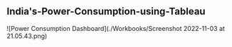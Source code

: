 ## India's-Power-Consumption-using-Tableau

![Power Consumption Dashboard](./Workbooks/Screenshot 2022-11-03 at 21.05.43.png)
